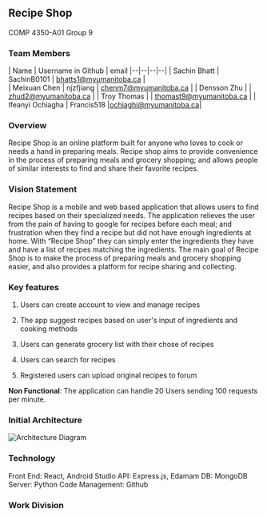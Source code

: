 ## Recipe Shop
COMP 4350-A01 Group 9
### Team Members

| Name | Username in Github  |   email 
|--|--|--|--|
| Sachin Bhatt | SachinB0101 | bhatts1@myumanitoba.ca |  
| Meixuan Chen | njzfjiang   | chenm7@myumanitoba.ca  |
| Densson Zhu  |  | zhud2@myumanitoba.ca |
| Troy Thomas |  | thomast9@myumanitoba.ca |
| Ifeanyi Ochiagha | Francis518 |ochiaghi@myumanitoba.ca|

### Overview

Recipe Shop is an online platform built for anyone who loves to cook or needs a hand in preparing meals. Recipe shop aims to provide convenience in the process of preparing meals and grocery shopping; and allows people of similar interests to find and share their favorite recipes.

### Vision Statement
Recipe Shop is a mobile and web based application that allows users to find recipes based on their specialized needs. The application relieves the user from the pain of having to google for recipes before each meal; and frustration when they find a recipe but did not have enough ingredients at home. With “Recipe Shop” they can simply enter the ingredients they have and have a list of recipes matching the ingredients. The main goal of Recipe Shop is to make the process of preparing meals and grocery shopping easier, and also provides a platform for recipe sharing and collecting.

### Key features
1.  Users can create account to view and manage recipes
    
2.  The app suggest recipes based on user's input of ingredients and cooking methods
    
3.  Users can generate grocery list with their chose of recipes
    
4.  Users can search for recipes
    
5.  Registered users can upload original recipes to forum

**Non Functional**: The application can handle 20 Users sending 100 requests per minute.

### Initial Architecture
![Architecture Diagram]()

### Technology
Front End: React, Android Studio 
API: Express.js, Edamam
DB: MongoDB
Server: Python
Code Management: Github

### Work Division
